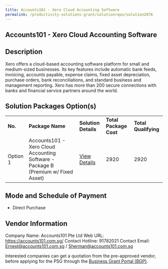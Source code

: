 ```yaml
---
title: Accounts101 - Xero Cloud Accounting Software
permalink: /productivity-solutions-grant/solutionrepo/solution2076
---
```


## Accounts101 - Xero Cloud Accounting Software

## Description

Xero offers a cloud-based accounting software platform for small and medium-sized businesses. Its key features include automatic bank feeds, invoicing, accounts payable, expense claims, fixed asset depreciation, purchase orders, bank reconciliations, and standard business and management reporting. Xero has more than 200 secure connections with banks and financial service partners around the world.

## Solution Packages Option(s)

<table>
<tr>
<td><b>No.</b></td>
<td><b>Package Name</b></td>
<td><b>Solution Details</b></td>
<td><b>Total Package Cost</b></td>
<td><b>Total Qualifying</b></td>
</tr>
<tr>
<td>Option 1</td>
<td>Accounts101 - Xero Cloud Accounting Software - Package B (Premium w/ Fixed Asset)</td>
<td><a href='https://www.gobusiness.gov.sg/images/psg/Desensitised_Accounts101_Annex_3_Part_2.pdf'>View Details</a></td>
<td>2920</td>
<td>2920</td>
</tr>
</table>

## Mode and Schedule of Payment

 - Direct Purchase

## Vendor Information

 Company Name: Accounts101 Pte Ltd
Web URL: https://accounts101.com.sg/
Contact Hotline: 91782021
Contact Email: Ernest@accounts101.com.sg / Sherman@accounts101.com.sg

Interested companies can get a quotation from the pre-approved vendor, before applying for the PSG through the <a href='https://www.businessgrants.gov.sg/'>Business Grant Portal (BGP)</a>.

<script src="/jquery/resize-tables.js"></script>
